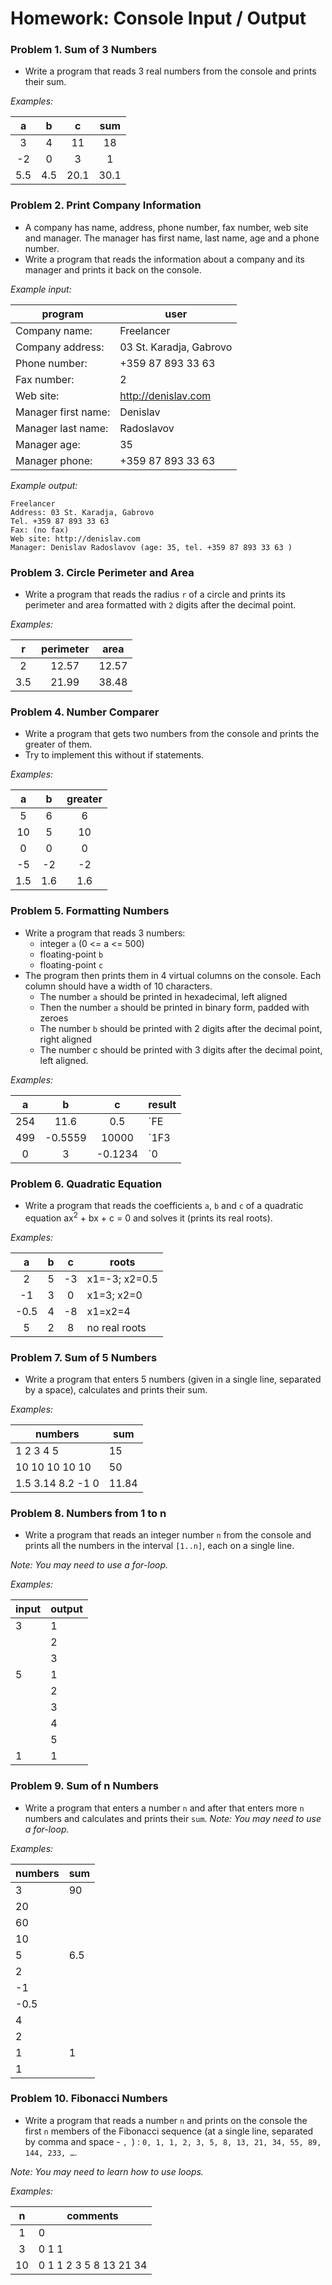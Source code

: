 Homework: Console Input / Output
================================

### Problem 1.	Sum of 3 Numbers
*	Write a program that reads 3 real numbers from the console and prints their sum.

_Examples:_

|      a      |   b  |   c  |  sum |
|:-----------:|:----:|:----:|:----:|
| 3           | 4    | 11   | 18   |
| -2          | 0    | 3    | 1    |
| 5.5         | 4.5  | 20.1 | 30.1 |

### Problem 2.	Print Company Information
*	A company has name, address, phone number, fax number, web site and manager. The manager has first name, last name, age and a phone number.
*	Write a program that reads the information about a company and its manager and prints it back on the console.

_Example input:_

|       program       |            user            |
|---------------------|----------------------------|
| Company name:       | Freelancer                 |
| Company address:    | 03 St. Karadja, Gabrovo    |
| Phone number:       | +359 87 893 33 63          |
| Fax number:         | 2                          |
| Web site:           | http://denislav.com        |
| Manager first name: | Denislav                   |
| Manager last name:  | Radoslavov                 |
| Manager age:        | 35                         |
| Manager phone:      | +359 87 893 33 63          |

_Example output:_

	Freelancer
	Address: 03 St. Karadja, Gabrovo
	Tel. +359 87 893 33 63 
	Fax: (no fax)
	Web site: http://denislav.com 
	Manager: Denislav Radoslavov (age: 35, tel. +359 87 893 33 63 )	

### Problem 3.	Circle Perimeter and Area
*	Write a program that reads the radius `r` of a circle and prints its perimeter and area formatted with `2` digits after the decimal point.

_Examples:_

|          r          |          perimeter         |  area |
|:-------------------:|:--------------------------:|:-----:|
| 2                   | 12.57                      | 12.57 |
| 3.5                 | 21.99                      | 38.48 |

### Problem 4.	Number Comparer
*	Write a program that gets two numbers from the console and prints the greater of them.
*	Try to implement this without if statements.

_Examples:_

|  a  |  b  | greater |
|:---:|:---:|:-------:|
| 5   | 6   | 6       |
| 10  | 5   | 10      |
| 0   | 0   | 0       |
| -5  | -2  | -2      |
| 1.5 | 1.6 | 1.6     |

### Problem 5.	Formatting Numbers
*	Write a program that reads 3 numbers:
	*	integer `a` (0 <= a <= 500)
	*	floating-point `b`
	*	floating-point `c` 
*	The program then prints them in 4 virtual columns on the console. Each column should have a width of 10 characters.	
	*	The number `a` should be printed in hexadecimal, left aligned
	*	Then the number `a` should be printed in binary form, padded with zeroes
	*	The number `b` should be printed with 2 digits after the decimal point, right aligned
	*	The number c should be printed with 3 digits after the decimal point, left aligned. 
	
_Examples:_

|  a  |    b    |    c    |                      result                    |
|:---:|:-------:|:-------:|------------------------------------------------|
| 254 | 11.6    | 0.5     | `FE        |0011111110|     11.60|0.500     |` |
| 499 | -0.5559 | 10000   | `1F3       |0111110011|     -0.56|10000     |` |
| 0   | 3       | -0.1234 | `0         |0000000000|         3|-0.123    |` |

### Problem 6.	Quadratic Equation
*	Write a program that reads the coefficients `a`, `b` and `c` of a quadratic equation ax<sup>2</sup> + bx + c = 0 and solves it (prints its real roots).

_Examples:_

|   a  |  b  |  c  |     roots     |
|:----:|:---:|:---:|---------------|
| 2    | 5   | -3  | x1=-3; x2=0.5 |
| -1   | 3   | 0   | x1=3; x2=0    |
| -0.5 | 4   | -8  | x1=x2=4       |
| 5    | 2   | 8   | no real roots |

### Problem 7.	Sum of 5 Numbers
*	Write a program that enters 5 numbers (given in a single line, separated by a space), calculates and prints their sum.

_Examples:_

|      numbers      |  sum  |
|-------------------|-------|
| 1 2 3 4 5         | 15    |
| 10 10 10 10 10    | 50    |
| 1.5 3.14 8.2 -1 0 | 11.84 |

### Problem 8.	Numbers from 1 to n
*	Write a program that reads an integer number `n` from the console and prints all the numbers in the interval `[1..n]`, each on a single line.

_Note: You may need to use a for-loop._

_Examples:_

| input | output |
|-------|--------|
| 3     | 1      |
|       | 2      |
|       | 3      |
| 5     | 1      |
|       | 2      |
|       | 3      |
|       | 4      |
|       | 5      |
| 1     | 1      |

### Problem 9.	Sum of n Numbers
*	Write a program that enters a number `n` and after that enters more `n` numbers and calculates and prints their `sum`.
_Note: You may need to use a for-loop._

_Examples:_

| numbers | sum |
|---------|-----|
| 3       | 90  |
| 20      |     |
| 60      |     |
| 10      |     |
| 5       | 6.5 |
| 2       |     |
| -1      |     |
| -0.5    |     |
| 4       |     |
| 2       |     |
| 1       | 1   |
| 1       |     |

### Problem 10.	Fibonacci Numbers
*	Write a program that reads a number `n` and prints on the console the first `n` members of the Fibonacci sequence (at a single line, separated by comma and space - `, `) : `0, 1, 1, 2, 3, 5, 8, 13, 21, 34, 55, 89, 144, 233, …`.

_Note: You may need to learn how to use loops._

_Examples:_

|   n  |        comments        |
|:----:|------------------------|
| 1    | 0                      |
| 3    | 0 1 1                  |
| 10   | 0 1 1 2 3 5 8 13 21 34 |

